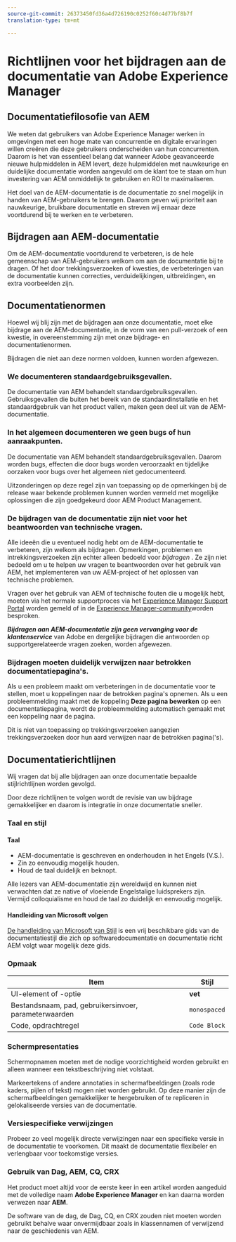 ```yaml
---
source-git-commit: 26373450fd36a4d726190c0252f60c4d77bf8b7f
translation-type: tm+mt

---
```

# Richtlijnen voor het bijdragen aan de documentatie van Adobe Experience Manager

## Documentatiefilosofie van AEM

We weten dat gebruikers van Adobe Experience Manager werken in omgevingen met een hoge mate van concurrentie en digitale ervaringen willen creëren die deze gebruikers onderscheiden van hun concurrenten. Daarom is het van essentieel belang dat wanneer Adobe geavanceerde nieuwe hulpmiddelen in AEM levert, deze hulpmiddelen met nauwkeurige en duidelijke documentatie worden aangevuld om de klant toe te staan om hun investering van AEM onmiddellijk te gebruiken en ROI te maximaliseren.

Het doel van de AEM-documentatie is de documentatie zo snel mogelijk in handen van AEM-gebruikers te brengen. Daarom geven wij prioriteit aan nauwkeurige, bruikbare documentatie en streven wij ernaar deze voortdurend bij te werken en te verbeteren.

## Bijdragen aan AEM-documentatie

Om de AEM-documentatie voortdurend te verbeteren, is de hele gemeenschap van AEM-gebruikers welkom om aan de documentatie bij te dragen. Of het door trekkingsverzoeken of kwesties, de verbeteringen van de documentatie kunnen correcties, verduidelijkingen, uitbreidingen, en extra voorbeelden zijn.

## Documentatienormen

Hoewel wij blij zijn met de bijdragen aan onze documentatie, moet elke bijdrage aan de AEM-documentatie, in de vorm van een pull-verzoek of een kwestie, in overeenstemming zijn met onze bijdrage- en documentatienormen.

Bijdragen die niet aan deze normen voldoen, kunnen worden afgewezen.

### We documenteren standaardgebruiksgevallen.

De documentatie van AEM behandelt standaardgebruiksgevallen. Gebruiksgevallen die buiten het bereik van de standaardinstallatie en het standaardgebruik van het product vallen, maken geen deel uit van de AEM-documentatie.

### In het algemeen documenteren we geen bugs of hun aanraakpunten.

De documentatie van AEM behandelt standaardgebruiksgevallen. Daarom worden bugs, effecten die door bugs worden veroorzaakt en tijdelijke oorzaken voor bugs over het algemeen niet gedocumenteerd.

Uitzonderingen op deze regel zijn van toepassing op de opmerkingen bij de release waar bekende problemen kunnen worden vermeld met mogelijke oplossingen die zijn goedgekeurd door AEM Product Management.

### De bijdragen van de documentatie zijn niet voor het beantwoorden van technische vragen.

Alle ideeën die u eventueel nodig hebt om de AEM-documentatie te verbeteren, zijn welkom als bijdragen. Opmerkingen, problemen en intrekkingsverzoeken zijn echter alleen bedoeld voor *bijdragen* . Ze zijn niet bedoeld om u te helpen uw vragen te beantwoorden over het gebruik van AEM, het implementeren van uw AEM-project of het oplossen van technische problemen.

Vragen over het gebruik van AEM of technische fouten die u mogelijk hebt, moeten via het normale supportproces via het [Experience Manager Support Portal](https://daycare.day.com/home.html) worden gemeld of in de [Experience Manager-community](https://experienceleaguecommunities.adobe.com/t5/Adobe-Experience-Manager/ct-p/adobe-experience-manager-community)worden besproken.

***Bijdragen aan AEM-documentatie zijn geen vervanging voor de klantenservice*** van Adobe en dergelijke bijdragen die antwoorden op supportgerelateerde vragen zoeken, worden afgewezen.

### Bijdragen moeten duidelijk verwijzen naar betrokken documentatiepagina&#39;s.

Als u een probleem maakt om verbeteringen in de documentatie voor te stellen, moet u koppelingen naar de betrokken pagina&#39;s opnemen. Als u een probleemmelding maakt met de koppeling **Deze pagina bewerken** op een documentatiepagina, wordt de probleemmelding automatisch gemaakt met een koppeling naar de pagina.

Dit is niet van toepassing op trekkingsverzoeken aangezien trekkingsverzoeken door hun aard verwijzen naar de betrokken pagina(&#39;s).

## Documentatierichtlijnen

Wij vragen dat bij alle bijdragen aan onze documentatie bepaalde stijlrichtlijnen worden gevolgd.

Door deze richtlijnen te volgen wordt de revisie van uw bijdrage gemakkelijker en daarom is integratie in onze documentatie sneller.

### Taal en stijl

#### Taal

* AEM-documentatie is geschreven en onderhouden in het Engels (V.S.).
* Zin zo eenvoudig mogelijk houden.
* Houd de taal duidelijk en beknopt.

Alle lezers van AEM-documentatie zijn wereldwijd en kunnen niet verwachten dat ze native of vloeiende Engelstalige luidsprekers zijn. Vermijd colloquialisme en houd de taal zo duidelijk en eenvoudig mogelijk.

#### Handleiding van Microsoft volgen

[De handleiding van Microsoft van Stijl](https://docs.microsoft.com/en-us/style-guide/welcome/) is een vrij beschikbare gids van de documentatiestijl die zich op softwaredocumentatie en documentatie richt AEM volgt waar mogelijk deze gids.

### Opmaak

| Item | Stijl |
|---|---|
| UI-element of -optie | **vet** |
| Bestandsnaam, pad, gebruikersinvoer, parameterwaarden | `monospaced` |
| Code, opdrachtregel | ```Code Block``` |

### Schermpresentaties

Schermopnamen moeten met de nodige voorzichtigheid worden gebruikt en alleen wanneer een tekstbeschrijving niet volstaat.

Markeertekens of andere annotaties in schermafbeeldingen (zoals rode kaders, pijlen of tekst) mogen niet worden gebruikt. Op deze manier zijn de schermafbeeldingen gemakkelijker te hergebruiken of te repliceren in gelokaliseerde versies van de documentatie.

### Versiespecifieke verwijzingen

Probeer zo veel mogelijk directe verwijzingen naar een specifieke versie in de documentatie te voorkomen. Dit maakt de documentatie flexibeler en verlengbaar voor toekomstige versies.

### Gebruik van Dag, AEM, CQ, CRX

Het product moet altijd voor de eerste keer in een artikel worden aangeduid met de volledige naam **Adobe Experience Manager** en kan daarna worden verwezen naar **AEM**.

De software van de dag, de Dag, CQ, en CRX zouden niet moeten worden gebruikt behalve waar onvermijdbaar zoals in klassennamen of verwijzend naar de geschiedenis van AEM.